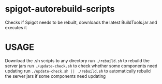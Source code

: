 spigot-autorebuild-scripts
==========================

Checks if Spigot needs to be rebuilt, downloads the latest BuildTools.jar and executes it

USAGE
=====
Download the .sh scripts to any directory
run ```./rebuild.sh``` to rebuild the server jars
run ```./update-check.sh``` to check whether some components need updating
run ```./update-check.sh || ./rebuild.sh``` to automatically rebuild the server jars if some components need updating

